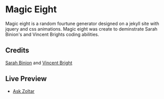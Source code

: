 Magic Eight
========

Magic eight is a random fourtune generator designed on a jekyll site with jquery and css animations. Magic eight was create to deminstrate Sarah Binion's and Vincent Brights coding abilities.

Credits
---------
[Sarah Binion](http://www.sarahbinion.com) and [Vincent Bright](https://github.com/vince-bright)

Live Preview
---------
* [Ask Zoltar](http://magiceight.obsidianpixel.com/)



